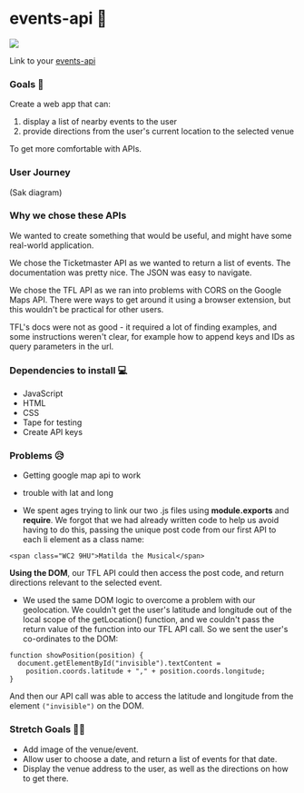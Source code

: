 # events-api 🎉
![](https://media1.tenor.com/images/74af153c37829c49fa897a5160713549/tenor.gif?itemid=4096707)

Link to your [events-api](https://fac-15.github.io/events-api/)

### Goals 🥅

Create a web app that can: 
1. display a list of nearby events to the user
2. provide directions from the user's current location to the selected venue

To get more comfortable with APIs.


### User Journey 

(Sak diagram)


### Why we chose these APIs

We wanted to create something that would be useful, and might have some real-world application. 

We chose the Ticketmaster API as we wanted to return a list of events. The documentation was pretty nice. The JSON was easy to navigate. 

We chose the TFL API as we ran into problems with CORS on the Google Maps API. There were ways to get around it using a browser extension, but this wouldn't be practical for other users. 

TFL's docs were not as good - it required a lot of finding examples, and some instructions weren't clear, for example how to append keys and IDs as query parameters in the url.

### Dependencies to install 💻

- JavaScript
- HTML
- CSS
- Tape for testing
- Create API keys 


### Problems 😥 
- Getting google map api to work

- trouble with lat and long

- We spent ages trying to link our two .js files using **module.exports** and **require**. We forgot that we had already written code to help us avoid having to do this, passing the unique post code from our first API to each li element as a class name: 

```
<span class="WC2 9HU">Matilda the Musical</span>

```
**Using the DOM**, our TFL API could then access the post code, and return directions relevant to the selected event.

- We used the same DOM logic to overcome a problem with our geolocation. We couldn't get the user's latitude and longitude out of the local scope of the getLocation() function, and we couldn't pass the return value of the function into our TFL API call. So we sent the user's co-ordinates to the DOM: 

```
function showPosition(position) {
  document.getElementById("invisible").textContent =
    position.coords.latitude + "," + position.coords.longitude;
}
```
And then our API call was able to access the latitude and longitude from the element ``` ("invisible") ``` on the DOM.

### Stretch Goals 🏃🥅
- Add image of the venue/event.
- Allow user to choose a date, and return a list of events for that date.
- Display the venue address to the user, as well as the directions on how to get there. 

